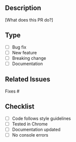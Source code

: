 ## Description
[What does this PR do?]

## Type
- [ ] Bug fix
- [ ] New feature
- [ ] Breaking change
- [ ] Documentation

## Related Issues
Fixes #

## Checklist
- [ ] Code follows style guidelines
- [ ] Tested in Chrome
- [ ] Documentation updated
- [ ] No console errors
